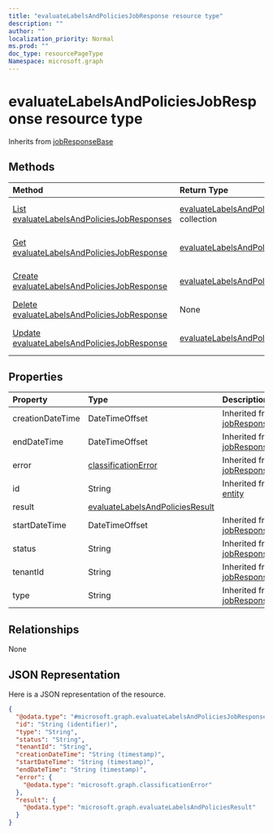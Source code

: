 ```yaml
---
title: "evaluateLabelsAndPoliciesJobResponse resource type"
description: ""
author: ""
localization_priority: Normal
ms.prod: ""
doc_type: resourcePageType
Namespace: microsoft.graph
---
```



# evaluateLabelsAndPoliciesJobResponse resource type




Inherits from [jobResponseBase](../resources/jobResponseBase.md)

## Methods
|Method|Return Type|Description|
|:---|:---|:---|
|[List evaluateLabelsAndPoliciesJobResponses](../api/evaluatelabelsandpoliciesjobresponse-list.md)|[evaluateLabelsAndPoliciesJobResponse](../resources/evaluateLabelsAndPoliciesJobResponse.md) collection|List properties and relationships of the [evaluateLabelsAndPoliciesJobResponse](../resources/evaluatelabelsandpoliciesjobresponse.md) objects.|
|[Get evaluateLabelsAndPoliciesJobResponse](../api/evaluatelabelsandpoliciesjobresponse-get.md)|[evaluateLabelsAndPoliciesJobResponse](../resources/evaluateLabelsAndPoliciesJobResponse.md)|Read properties and relationships of the [evaluateLabelsAndPoliciesJobResponse](../resources/evaluatelabelsandpoliciesjobresponse.md) object.|
|[Create evaluateLabelsAndPoliciesJobResponse](../api/evaluatelabelsandpoliciesjobresponse-create.md)|[evaluateLabelsAndPoliciesJobResponse](../resources/evaluateLabelsAndPoliciesJobResponse.md)|Create a new [evaluateLabelsAndPoliciesJobResponse](../resources/evaluatelabelsandpoliciesjobresponse.md) object.|
|[Delete evaluateLabelsAndPoliciesJobResponse](../api/evaluatelabelsandpoliciesjobresponse-delete.md)|None|Deletes a [evaluateLabelsAndPoliciesJobResponse](../resources/evaluatelabelsandpoliciesjobresponse.md).|
|[Update evaluateLabelsAndPoliciesJobResponse](../api/evaluatelabelsandpoliciesjobresponse-update.md)|[evaluateLabelsAndPoliciesJobResponse](../resources/evaluateLabelsAndPoliciesJobResponse.md)|Update the properties of a [evaluateLabelsAndPoliciesJobResponse](../resources/evaluatelabelsandpoliciesjobresponse.md) object.|

## Properties
|Property|Type|Description|
|:---|:---|:---|
|creationDateTime|DateTimeOffset| Inherited from [jobResponseBase](../resources/jobResponseBase.md)|
|endDateTime|DateTimeOffset| Inherited from [jobResponseBase](../resources/jobResponseBase.md)|
|error|[classificationError](../resources/classificationError.md)| Inherited from [jobResponseBase](../resources/jobResponseBase.md)|
|id|String| Inherited from [entity](../resources/entity.md)|
|result|[evaluateLabelsAndPoliciesResult](../resources/evaluateLabelsAndPoliciesResult.md)||
|startDateTime|DateTimeOffset| Inherited from [jobResponseBase](../resources/jobResponseBase.md)|
|status|String| Inherited from [jobResponseBase](../resources/jobResponseBase.md)|
|tenantId|String| Inherited from [jobResponseBase](../resources/jobResponseBase.md)|
|type|String| Inherited from [jobResponseBase](../resources/jobResponseBase.md)|

## Relationships
None

## JSON Representation
Here is a JSON representation of the resource.
<!-- {
  "blockType": "resource",
  "keyProperty": "id",
  "@odata.type": "microsoft.graph.evaluateLabelsAndPoliciesJobResponse",
  "baseType": "microsoft.graph.jobResponseBase",
  "openType": false
}
-->
``` json
{
  "@odata.type": "#microsoft.graph.evaluateLabelsAndPoliciesJobResponse",
  "id": "String (identifier)",
  "type": "String",
  "status": "String",
  "tenantId": "String",
  "creationDateTime": "String (timestamp)",
  "startDateTime": "String (timestamp)",
  "endDateTime": "String (timestamp)",
  "error": {
    "@odata.type": "microsoft.graph.classificationError"
  },
  "result": {
    "@odata.type": "microsoft.graph.evaluateLabelsAndPoliciesResult"
  }
}
```

